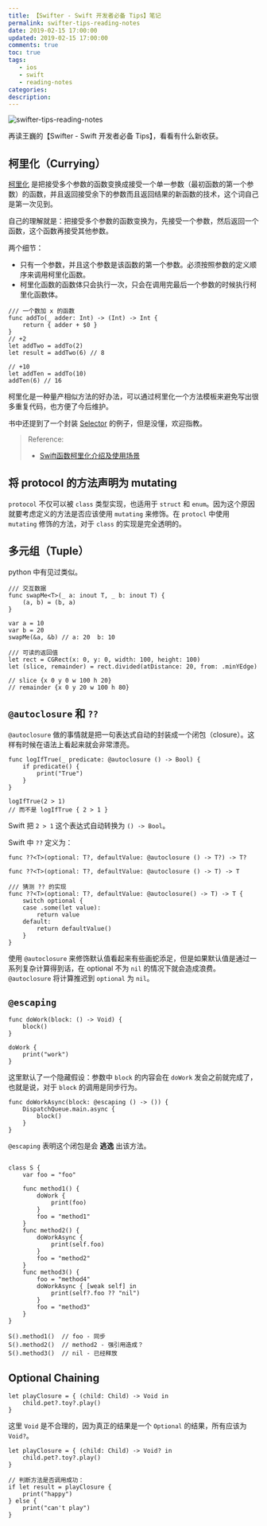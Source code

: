 ```yaml
---
title: 【Swifter - Swift 开发者必备 Tips】笔记
permalink: swifter-tips-reading-notes
date: 2019-02-15 17:00:00
updated: 2019-02-15 17:00:00
comments: true
toc: true
tags:
   - ios
   - swift
   - reading-notes
categories:
description:
---
```


<img src="https://ws2.sinaimg.cn/large/006tKfTcly1g0uddfdy56j30u00cvaap.jpg" alt="swifter-tips-reading-notes" />

再读王巍的【Swifter - Swift 开发者必备 Tips】，看看有什么新收获。

## 柯里化（Currying）

[柯里化](https://zh.wikipedia.org/wiki/%E6%9F%AF%E9%87%8C%E5%8C%96]) 是把接受多个参数的函数变换成接受一个单一参数（最初函数的第一个参数）的函数，并且返回接受余下的参数而且返回结果的新函数的技术，这个词自己是第一次见到。

自己的理解就是：把接受多个参数的函数变换为，先接受一个参数，然后返回一个函数，这个函数再接受其他参数。

两个细节：
- 只有一个参数，并且这个参数是该函数的第一个参数。必须按照参数的定义顺序来调用柯里化函数。
- 柯里化函数的函数体只会执行一次，只会在调用完最后一个参数的时候执行柯里化函数体。

<!-- more -->

```
/// 一个数加 x 的函数
func addTo(_ adder: Int) -> (Int) -> Int {
    return { adder + $0 }
}
// +2
let addTwo = addTo(2)
let result = addTwo(6) // 8

// +10
let addTen = addTo(10)
addTen(6) // 16
```

柯里化是一种量产相似方法的好办法，可以通过柯里化一个方法模板来避免写出很多重复代码，也方便了今后维护。

书中还提到了一个封装 [Selector](https://oleb.net/blog/2014/07/swift-instance-methods-curried-functions/?utm_campaign=iOS_Dev_Weekly_Issue_157&utm_medium=email&utm_source=iOS%252BDev%252BWeekly) 的例子，但是没懂，欢迎指教。

> Reference:
> - [Swift函数柯里化介绍及使用场景](https://www.jianshu.com/p/5b27fec8c616)

## 将 protocol 的方法声明为 mutating

`protocol` 不仅可以被 `class` 类型实现，也适用于 `struct` 和 `enum`。因为这个原因就要考虑定义的方法是否应该使用 `mutating` 来修饰。在 `protocl` 中使用 `mutating` 修饰的方法，对于 `class` 的实现是完全透明的。

## 多元组（Tuple）

python 中有见过类似。

```
/// 交互数据
func swapMe<T>(_ a: inout T, _ b: inout T) {
    (a, b) = (b, a)
}

var a = 10
var b = 20
swapMe(&a, &b) // a: 20  b: 10
```

```
/// 可读的返回值
let rect = CGRect(x: 0, y: 0, width: 100, height: 100)
let (slice, remainder) = rect.divided(atDistance: 20, from: .minYEdge)

// slice {x 0 y 0 w 100 h 20}
// remainder {x 0 y 20 w 100 h 80}
```

## `@autoclosure` 和 `??`

`@autoclosure` 做的事情就是把一句表达式自动的封装成一个闭包（closure）。这样有时候在语法上看起来就会非常漂亮。

```
func logIfTrue(_ predicate: @autoclosure () -> Bool) {
    if predicate() {
        print("True")
    }
}

logIfTrue(2 > 1)
// 而不是 logIfTrue { 2 > 1 }
```

Swift 把 `2 > 1` 这个表达式自动转换为 `() -> Bool`。

Swift 中 `??` 定义为：

```
func ??<T>(optional: T?, defaultValue: @autoclosure () -> T?) -> T?

func ??<T>(optional: T?, defaultValue: @autoclosure () -> T) -> T
```

```
/// 猜测 ?? 的实现
func ??<T>(optional: T?, defaultValue: @autoclosure() -> T) -> T {
    switch optional {
    case .some(let value):
        return value
    default:
        return defaultValue()
    }   
}
```

使用 `@autoclosure` 来修饰默认值看起来有些画蛇添足，但是如果默认值是通过一系列复杂计算得到话，在 optional 不为 `nil` 的情况下就会造成浪费。`@autoclosure` 将计算推迟到 `optional` 为 `nil`。

## `@escaping`

```
func doWork(block: () -> Void) {
    block()
}

doWork {
    print("work")
}
```

这里默认了一个隐藏假设：参数中 `block` 的内容会在 `doWork` 发会之前就完成了，也就是说，对于 `block` 的调用是同步行为。

```
func doWorkAsync(block: @escaping () -> ()) {
    DispatchQueue.main.async {
        block()
    }
}
```

`@escaping` 表明这个闭包是会 **逃逸** 出该方法。

```

class S {
    var foo = "foo"

    func method1() {
        doWork {
            print(foo)
        }
        foo = "method1"
    }
    func method2() {
        doWorkAsync {
            print(self.foo)
        }
        foo = "method2"
    }
    func method3() {
        foo = "method4"
        doWorkAsync { [weak self] in
            print(self?.foo ?? "nil")
        }
        foo = "method3"
    }
}

S().method1()  // foo - 同步
S().method2()  // method2 - 强引用造成？
S().method3()  // nil - 已经释放
```

## Optional Chaining

```
let playClosure = { (child: Child) -> Void in
    child.pet?.toy?.play()
}
```

这里 `Void` 是不合理的，因为真正的结果是一个 `Optional` 的结果，所有应该为 `Void?`。

```
let playClosure = { (child: Child) -> Void? in
    child.pet?.toy?.play()
}

// 判断方法是否调用成功：
if let result = playClosure {
    print("happy")
} else {
    print("can't play")
}
```
